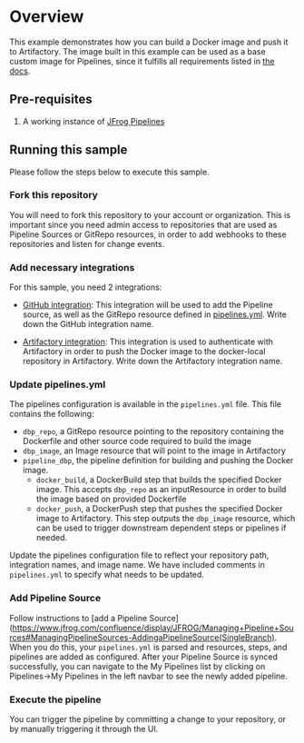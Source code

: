 # Overview

This example demonstrates how you can build a Docker image and push it to Artifactory. The image built in this example can be used as a base custom image for Pipelines, since it fulfills all requirements listed in [the docs](https://www.jfrog.com/confluence/display/JFROG/Choosing+your+Runtime+Image#ChoosingyourRuntimeImage-MinimumRequirementsforLinux).

## Pre-requisites

1. A working instance of [JFrog Pipelines](https://www.jfrog.com/confluence/display/JFROG/Installing+Pipelines)

## Running this sample

Please follow the steps below to execute this sample.

### Fork this repository
You will need to fork this repository to your account or organization. This is important since you need admin access to repositories that are used as Pipeline Sources or GitRepo resources, in order to add webhooks to these repositories and listen for change events.

### Add necessary integrations

For this sample, you need 2 integrations:
* [GitHub integration](https://www.jfrog.com/confluence/display/JFROG/GitHub+Integration): This integration will be used to add the Pipeline source, as well as the GitRepo resource defined in [pipelines.yml](https://github.com/jfrog/jfrog-pipelines-docker-sample/blob/master/pipelines.yml). Write down the GitHub integration name.

* [Artifactory integration](https://www.jfrog.com/confluence/display/JFROG/Artifactory+Integration): This integration is used to authenticate with Artifactory in order to push the Docker image to the docker-local repository in Artifactory. Write down the Artifactory integration name.

### Update pipelines.yml

The pipelines configuration is available in the `pipelines.yml` file. This file contains the following:

* `dbp_repo`, a GitRepo resource pointing to the repository containing the Dockerfile and other source code required to build the image
* `dbp_image`, an Image resource that will point to the image in Artifactory
* `pipeline_dbp`, the pipeline definition for building and pushing the Docker image.
  * `docker_build`, a DockerBuild step that builds the specified Docker image. This accepts `dbp_repo` as an inputResource in order to build the image based on provided Dockerfile
  * `docker_push`, a DockerPush step that pushes the specified Docker image to Artifactory. This step outputs the `dbp_image` resource, which can be used to trigger downstream dependent steps or pipelines if needed.

Update the pipelines configuration file to reflect your repository path, integration names, and image name. We have included comments in `pipelines.yml` to specify what needs to be updated.

### Add Pipeline Source

Follow instructions to [add a Pipeline Source](https://www.jfrog.com/confluence/display/JFROG/Managing+Pipeline+Sources#ManagingPipelineSources-AddingaPipelineSource(SingleBranch). When you do this, your `pipelines.yml` is parsed and resources, steps, and pipelines are added as configured. After your Pipeline Source is synced successfully, you can navigate to the My Pipelines list by clicking on Pipelines->My Pipelines in the left navbar to see the newly added pipeline.

### Execute the pipeline

You can trigger the pipeline by committing a change to your repository, or by manually triggering it through the UI.
